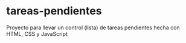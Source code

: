 # tareas-pendientes
Proyecto para llevar un control (lista) de tareas pendientes hecha con HTML, CSS y JavaScript
